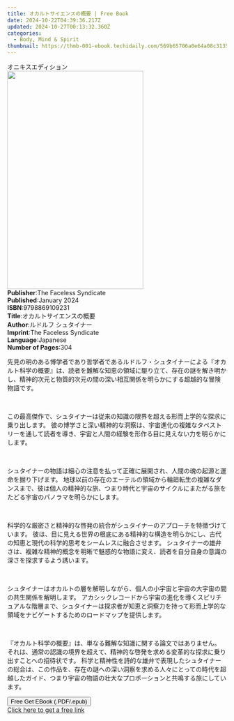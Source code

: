 ```yaml
---
title: オカルトサイエンスの概要 | Free Book
date: 2024-10-22T04:39:36.217Z
updated: 2024-10-27T00:13:32.360Z
categories:
  - Body, Mind & Spirit
thumbnail: https://thmb-001-ebook.techidaily.com/569b65706a0e64a08c3135fb58339e5961fcde4eb3df45a1b9b32a8d6cbeb16c.jpg
---
```

<main id="book-container">
  <div class="flex flex-col">
    <div class="book-brief flex-1 py-6 px-4 sm:p-6 md:py-10 md:px-8">
      <!-- brief-->
      <div class="book-brief-main">オニキスエディション</div>
    </div>
    <div
      class="book-meta-info flex-1 grid gap-4 col-start-1 col-end-3 row-start-1 sm:mb-6 sm:grid-cols-4 lg:gap-6 lg:col-start-2 lg:row-end-6 lg:row-span-6 lg:mb-0"
    >
      <div
        class="book-meta-info-left place-content-center mt-4 p-4 text-sm leading-6 col-start-2 col-span-2 dark:text-slate-400"
      >
        <img
          class="w-full h-500 object-cover rounded-lg sm:h-255 sm:col-span-2 lg:col-span-full"
          src="https://img-001-ebook.techidaily.com/1ed3c64956bd39128891d5763fe59e7da976cd2603818625c9dea08cba6abbf2.jpg"
          alt=""
          width="312"
          height="500"
        />
      </div>
      <div
        class="book-meta-info-right mt-2 col-start-1 row-start-2 col-span-3 self-center"
      >
        <!-- meta data  -->
        <div class="flex flex-col px-4 md:px-8">
          <div class="flex-1">
            <strong>Publisher</strong>:<span class="px-2"
              >The Faceless Syndicate</span
            >
          </div>
          <div class="flex-1">
            <strong>Published</strong>:<span class="px-2">January 2024</span>
          </div>
          <div class="flex-1">
            <strong>ISBN</strong>:<span class="px-2">9798869109231</span>
          </div>
          <div class="flex-1">
            <strong>Title</strong>:<span class="px-2"
              >オカルトサイエンスの概要</span
            >
          </div>
          <div class="flex-1">
            <strong>Author</strong>:<span class="px-2"
              >ルドルフ シュタイナー</span
            >
          </div>
          <div class="flex-1">
            <strong>Imprint</strong>:<span class="px-2"
              >The Faceless Syndicate</span
            >
          </div>
          <div class="flex-1">
            <strong>Language</strong>:<span class="px-2">Japanese</span>
          </div>
          <div class="flex-1">
            <strong>Number of Pages</strong>:<span class="px-2">304</span>
          </div>
        </div>
      </div>
    </div>
    <div class="book-description flex-1 py-6 px-4 sm:p-6 md:py-10 md:px-8">
      <div class="book-description-main">
        <div accordion-content="" id="description">
          <p>
            先見の明のある博学者であり哲学者であるルドルフ・シュタイナーによる『オカルト科学の概要』は、読者を難解な知恵の領域に駆り立て、存在の謎を解き明かし、精神的次元と物質的次元の間の深い相互関係を明らかにする超越的な冒険物語です。
          </p>
          <p><br /></p>
          <p>
            この最高傑作で、シュタイナーは従来の知識の限界を超える形而上学的な探求に乗り出します。
            彼の博学さと深い精神的な洞察は、宇宙進化の複雑なタペストリーを通して読者を導き、宇宙と人間の経験を形作る目に見えない力を明らかにします。
          </p>
          <p><br /></p>
          <p>
            シュタイナーの物語は細心の注意を払って正確に展開され、人間の魂の起源と運命を掘り下げます。
            地球以前の存在のエーテルの領域から輪廻転生の複雑なダンスまで、彼は個人の精神的な旅、つまり時代と宇宙のサイクルにまたがる旅をたどる宇宙のパノラマを明らかにします。
          </p>
          <p><br /></p>
          <p>
            科学的な厳密さと精神的な啓発の統合がシュタイナーのアプローチを特徴づけています。
            彼は、目に見える世界の根底にある精神的な構造を明らかにし、古代の知恵と現代の科学的思考をシームレスに融合させます。
            シュタイナーの雄弁さは、複雑な精神的概念を明晰で魅惑的な物語に変え、読者を自分自身の意識の深さを探求するよう誘います。
          </p>
          <p><br /></p>
          <p>
            シュタイナーはオカルトの層を解明しながら、個人の小宇宙と宇宙の大宇宙の間の共生関係を解明します。
            アカシックレコードから宇宙の進化を導くスピリチュアルな階層まで、シュタイナーは探求者が知恵と洞察力を持って形而上学的な領域をナビゲートするためのロードマップを提供します。
          </p>
          <p><br /></p>
          <p>
            『オカルト科学の概要』は、単なる難解な知識に関する論文ではありません。
            それは、通常の認識の境界を超えて、精神的な啓発を求める変革的な探求に乗り出すことへの招待状です。
            科学と精神性を詩的な雄弁で表現したシュタイナーの総合は、この作品を、存在の謎への深い洞察を求める人々にとっての時代を超越したガイド、つまり宇宙の物語の壮大なプロポーションと共鳴する旅にしています。
          </p>
        </div>
        <div class="accordion-fader"></div>
      </div>
    </div>
    <div class="book-excerpts flex-1 py-6 px-4 sm:p-6 md:py-10 md:px-8"></div>
    <div
      class="book-about-author flex-1 py-6 px-4 sm:p-6 md:py-10 md:px-8"
    ></div>
    <div class="book-free-get flex-1 py-6 px-4 sm:p-6 md:py-10 md:px-8">
      <button
        id="btn-free-get"
        class="bg-blue-500 hover:bg-blue-700 text-white font-bold py-2 px-4 rounded"
      >
        Free Get EBook (.PDF/.epub)
      </button>
      <div id="countdown-display" class="px-2 text-lg mt-2"></div>
      <a
        id="free-link"
        class="hidden bg-blue-500 hover:bg-blue-700 text-white font-bold py-2 px-4 rounded"
        href="https://www.ebooks.com/en-us/book/211234885/ebook/unknown/"
        target="_blank"
        >Click here to get a free link</a
      >
    </div>
    <script>
      let countdownTime = 0;
      let countdownInterval = null;
      document
        .getElementById('btn-free-get')
        .addEventListener('click', startCountdown);
      function startCountdown() {
        countdownTime = new Date().getTime() + 60000 * 3;
        countdownInterval = setInterval(updateCountdown, 1000);
        document.getElementById('btn-free-get').disabled = true;
        document
          .getElementById('btn-free-get')
          .classList.add('bg-gray-500', 'cursor-not-allowed');
      }
      function updateCountdown() {
        let currentTime = new Date().getTime();
        let timeLeft = countdownTime - currentTime;
        let secondsLeft = Math.floor(timeLeft / 1000);
        document.getElementById('countdown-display').innerHTML =
          `Remaining time: ${secondsLeft} seconds.`;
        if (secondsLeft <= 0) {
          clearInterval(countdownInterval);
          document.getElementById('btn-free-get').classList.add('hidden');
          document.getElementById('free-link').classList.remove('hidden');
          document.getElementById('countdown-display').innerHTML = '';
        }
      }
    </script>
  </div>
</main>

<ins class="adsbygoogle"
      style="display:block"
      data-ad-client="ca-pub-7571918770474297"
      data-ad-slot="8358498916"
      data-ad-format="auto"
      data-full-width-responsive="true"></ins>
    